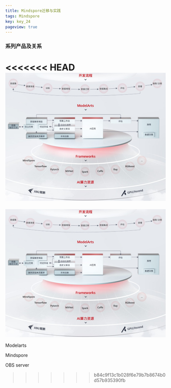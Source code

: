```yaml
---
title: Mindspore迁移与实践
tags: Mindspore
key: key_24
pageview: true
---
```


### 系列产品及关系

<<<<<<< HEAD
![overview](assets\images\blog\mindspore_overview.png)
=======
![overview](/assets/images/blog/mindspore_overview.png)

Modelarts

Mindspore

OBS server





>>>>>>> b84c9f13c1b028f6e79b7b8674b0d57b935390fb

